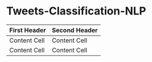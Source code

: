 # Tweets-Classification-NLP

| First Header  | Second Header |
| ------------- | ------------- |
| Content Cell  | Content Cell  |
| Content Cell  | Content Cell  |
